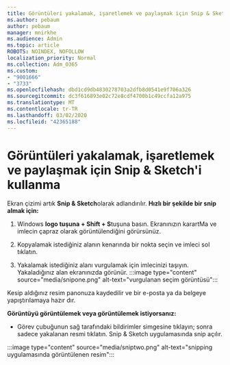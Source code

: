 ```yaml
---
title: Görüntüleri yakalamak, işaretlemek ve paylaşmak için Snip & Sketch'i kullanma
ms.author: pebaum
author: pebaum
manager: mnirkhe
ms.audience: Admin
ms.topic: article
ROBOTS: NOINDEX, NOFOLLOW
localization_priority: Normal
ms.collection: Adm_O365
ms.custom:
- "9001666"
- "3733"
ms.openlocfilehash: dbd1cd9db4830278703a2dfb8d0541e9f706a326
ms.sourcegitcommit: dc3f616893e02c72e8cdf4700b1c49ccfa12a975
ms.translationtype: MT
ms.contentlocale: tr-TR
ms.lasthandoff: 03/02/2020
ms.locfileid: "42365188"
---
```

# <a name="use-snip--sketch-to-capture-mark-up-and-share-images"></a>Görüntüleri yakalamak, işaretlemek ve paylaşmak için Snip & Sketch'i kullanma

Ekran çizimi artık **Snip & Sketch**olarak adlandırılır. **Hızlı bir şekilde bir snip almak için:**

1. Windows **logo tuşuna + Shift + S**tuşuna basın. Ekranınızın karartMa ve imlecin çapraz olarak görüntülendiğini görürsünüz. 

2. Kopyalamak istediğiniz alanın kenarında bir nokta seçin ve imleci sol tıklatın. 

3. Yakalamak istediğiniz alanı vurgulamak için imlecinizi taşıyın. Yakaladığınız alan ekranınızda görünür.
:::image type="content" source="media/snipone.png" alt-text="vurgulanan seçim görüntüsü":::

Kesip aldığınız resim panonuza kaydedilir ve bir e-posta ya da belgeye yapıştırılamaya hazır dır. 

**Görüntüyü görüntülemek veya görüntülemek istiyorsanız:** 

- Görev çubuğunun sağ tarafındaki bildirimler simgesine tıklayın; sonra sadece yakalanan resmi tıklatın. Snip & Sketch uygulamasında snip açılır.

:::image type="content" source="media/sniptwo.png" alt-text="snipping uygulamasında görüntülenen resim":::